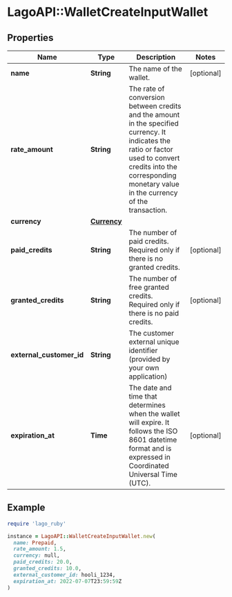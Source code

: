 # LagoAPI::WalletCreateInputWallet

## Properties

| Name | Type | Description | Notes |
| ---- | ---- | ----------- | ----- |
| **name** | **String** | The name of the wallet. | [optional] |
| **rate_amount** | **String** | The rate of conversion between credits and the amount in the specified currency. It indicates the ratio or factor used to convert credits into the corresponding monetary value in the currency of the transaction. |  |
| **currency** | [**Currency**](Currency.md) |  |  |
| **paid_credits** | **String** | The number of paid credits. Required only if there is no granted credits. | [optional] |
| **granted_credits** | **String** | The number of free granted credits. Required only if there is no paid credits. | [optional] |
| **external_customer_id** | **String** | The customer external unique identifier (provided by your own application) |  |
| **expiration_at** | **Time** | The date and time that determines when the wallet will expire. It follows the ISO 8601 datetime format and is expressed in Coordinated Universal Time (UTC). | [optional] |

## Example

```ruby
require 'lago_ruby'

instance = LagoAPI::WalletCreateInputWallet.new(
  name: Prepaid,
  rate_amount: 1.5,
  currency: null,
  paid_credits: 20.0,
  granted_credits: 10.0,
  external_customer_id: hooli_1234,
  expiration_at: 2022-07-07T23:59:59Z
)
```

